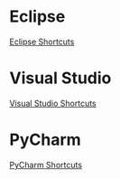 <!-- TITLE: Shortcuts -->
<!-- SUBTITLE: Useful shortcuts for different IDEs -->

# Eclipse
[Eclipse Shortcuts](ide/shortcuts/eclipse)

# Visual Studio
[Visual Studio Shortcuts](ide/shortcuts/visual-studio)

# PyCharm
[PyCharm Shortcuts](ide/shortcuts/pycharm)